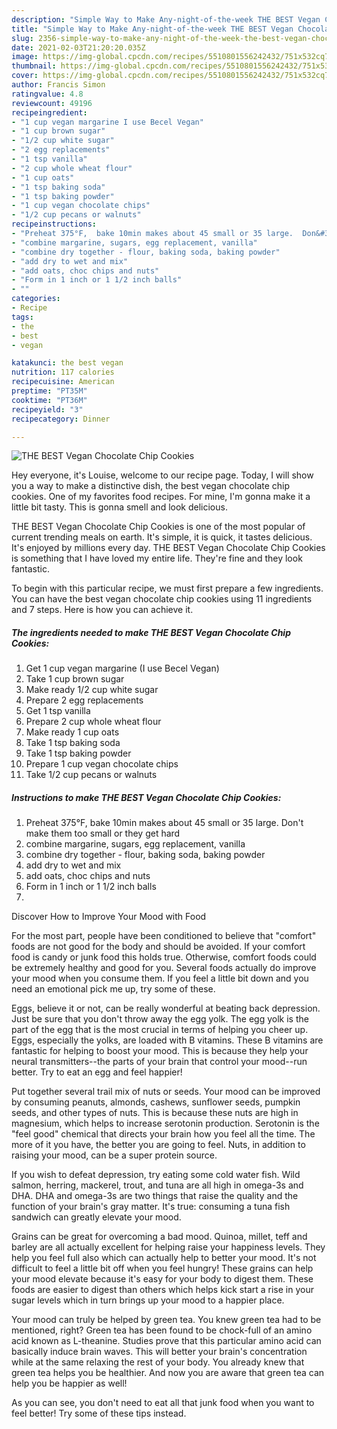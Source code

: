 ```yaml
---
description: "Simple Way to Make Any-night-of-the-week THE BEST Vegan Chocolate Chip Cookies"
title: "Simple Way to Make Any-night-of-the-week THE BEST Vegan Chocolate Chip Cookies"
slug: 2356-simple-way-to-make-any-night-of-the-week-the-best-vegan-chocolate-chip-cookies
date: 2021-02-03T21:20:20.035Z
image: https://img-global.cpcdn.com/recipes/5510801556242432/751x532cq70/the-best-vegan-chocolate-chip-cookies-recipe-main-photo.jpg
thumbnail: https://img-global.cpcdn.com/recipes/5510801556242432/751x532cq70/the-best-vegan-chocolate-chip-cookies-recipe-main-photo.jpg
cover: https://img-global.cpcdn.com/recipes/5510801556242432/751x532cq70/the-best-vegan-chocolate-chip-cookies-recipe-main-photo.jpg
author: Francis Simon
ratingvalue: 4.8
reviewcount: 49196
recipeingredient:
- "1 cup vegan margarine I use Becel Vegan"
- "1 cup brown sugar"
- "1/2 cup white sugar"
- "2 egg replacements"
- "1 tsp vanilla"
- "2 cup whole wheat flour"
- "1 cup oats"
- "1 tsp baking soda"
- "1 tsp baking powder"
- "1 cup vegan chocolate chips"
- "1/2 cup pecans or walnuts"
recipeinstructions:
- "Preheat 375°F,  bake 10min makes about 45 small or 35 large.  Don&#39;t make them too small or they get hard"
- "combine margarine, sugars, egg replacement, vanilla"
- "combine dry together - flour, baking soda, baking powder"
- "add dry to wet and mix"
- "add oats, choc chips and nuts"
- "Form in 1 inch or 1 1/2 inch balls"
- ""
categories:
- Recipe
tags:
- the
- best
- vegan

katakunci: the best vegan 
nutrition: 117 calories
recipecuisine: American
preptime: "PT35M"
cooktime: "PT36M"
recipeyield: "3"
recipecategory: Dinner

---
```



![THE BEST Vegan Chocolate Chip Cookies](https://img-global.cpcdn.com/recipes/5510801556242432/751x532cq70/the-best-vegan-chocolate-chip-cookies-recipe-main-photo.jpg)

Hey everyone, it's Louise, welcome to our recipe page. Today, I will show you a way to make a distinctive dish, the best vegan chocolate chip cookies. One of my favorites food recipes. For mine, I'm gonna make it a little bit tasty. This is gonna smell and look delicious.



THE BEST Vegan Chocolate Chip Cookies is one of the most popular of current trending meals on earth. It's simple, it is quick, it tastes delicious. It's enjoyed by millions every day. THE BEST Vegan Chocolate Chip Cookies is something that I have loved my entire life. They're fine and they look fantastic.


To begin with this particular recipe, we must first prepare a few ingredients. You can have the best vegan chocolate chip cookies using 11 ingredients and 7 steps. Here is how you can achieve it.

<!--inarticleads1-->

##### The ingredients needed to make THE BEST Vegan Chocolate Chip Cookies:

1. Get 1 cup vegan margarine (I use Becel Vegan)
1. Take 1 cup brown sugar
1. Make ready 1/2 cup white sugar
1. Prepare 2 egg replacements
1. Get 1 tsp vanilla
1. Prepare 2 cup whole wheat flour
1. Make ready 1 cup oats
1. Take 1 tsp baking soda
1. Take 1 tsp baking powder
1. Prepare 1 cup vegan chocolate chips
1. Take 1/2 cup pecans or walnuts




<!--inarticleads2-->

##### Instructions to make THE BEST Vegan Chocolate Chip Cookies:

1. Preheat 375°F,  bake 10min makes about 45 small or 35 large.  Don&#39;t make them too small or they get hard
1. combine margarine, sugars, egg replacement, vanilla
1. combine dry together - flour, baking soda, baking powder
1. add dry to wet and mix
1. add oats, choc chips and nuts
1. Form in 1 inch or 1 1/2 inch balls
1. 




Discover How to Improve Your Mood with Food


For the most part, people have been conditioned to believe that "comfort" foods are not good for the body and should be avoided. If your comfort food is candy or junk food this holds true. Otherwise, comfort foods could be extremely healthy and good for you. Several foods actually do improve your mood when you consume them. If you feel a little bit down and you need an emotional pick me up, try some of these.

Eggs, believe it or not, can be really wonderful at beating back depression. Just be sure that you don't throw away the egg yolk. The egg yolk is the part of the egg that is the most crucial in terms of helping you cheer up. Eggs, especially the yolks, are loaded with B vitamins. These B vitamins are fantastic for helping to boost your mood. This is because they help your neural transmitters--the parts of your brain that control your mood--run better. Try to eat an egg and feel happier!

Put together several trail mix of nuts or seeds. Your mood can be improved by consuming peanuts, almonds, cashews, sunflower seeds, pumpkin seeds, and other types of nuts. This is because these nuts are high in magnesium, which helps to increase serotonin production. Serotonin is the "feel good" chemical that directs your brain how you feel all the time. The more of it you have, the better you are going to feel. Nuts, in addition to raising your mood, can be a super protein source.

If you wish to defeat depression, try eating some cold water fish. Wild salmon, herring, mackerel, trout, and tuna are all high in omega-3s and DHA. DHA and omega-3s are two things that raise the quality and the function of your brain's gray matter. It's true: consuming a tuna fish sandwich can greatly elevate your mood. 

Grains can be great for overcoming a bad mood. Quinoa, millet, teff and barley are all actually excellent for helping raise your happiness levels. They help you feel full also which can actually help to better your mood. It's not difficult to feel a little bit off when you feel hungry! These grains can help your mood elevate because it's easy for your body to digest them. These foods are easier to digest than others which helps kick start a rise in your sugar levels which in turn brings up your mood to a happier place.

Your mood can truly be helped by green tea. You knew green tea had to be mentioned, right? Green tea has been found to be chock-full of an amino acid known as L-theanine. Studies prove that this particular amino acid can basically induce brain waves. This will better your brain's concentration while at the same relaxing the rest of your body. You already knew that green tea helps you be healthier. And now you are aware that green tea can help you be happier as well!

As you can see, you don't need to eat all that junk food when you want to feel better! Try  some  of  these  tips  instead.

